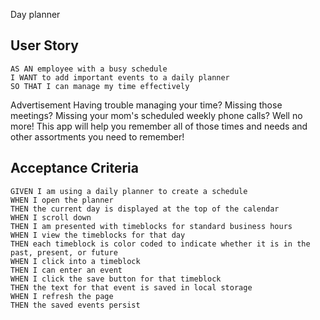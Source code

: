 Day planner

## User Story

```
AS AN employee with a busy schedule
I WANT to add important events to a daily planner
SO THAT I can manage my time effectively
```

Advertisement
Having trouble managing your time? Missing those meetings? Missing your mom's scheduled weekly phone calls? Well no more! This app will help you remember all of those times and needs and other assortments you need to remember!

## Acceptance Criteria

```
GIVEN I am using a daily planner to create a schedule
WHEN I open the planner
THEN the current day is displayed at the top of the calendar
WHEN I scroll down
THEN I am presented with timeblocks for standard business hours
WHEN I view the timeblocks for that day
THEN each timeblock is color coded to indicate whether it is in the past, present, or future
WHEN I click into a timeblock
THEN I can enter an event
WHEN I click the save button for that timeblock
THEN the text for that event is saved in local storage
WHEN I refresh the page
THEN the saved events persist
```